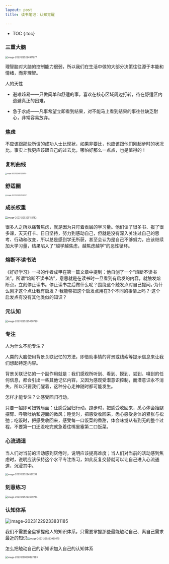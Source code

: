 ```yaml
---
layout: post
title: 读书笔记：认知觉醒

---
```


* TOC
{:toc}
### 三重大脑

<img src="../images/image-20231225224917977.png" alt="image-20231225224917977" style="zoom:50%;" />

理智脑对大脑的控制能力很弱，所以我们在生活中做的大部分决策往往源于本能和情绪，而非理智。



人的天性

- 避难趋易——只做简单和舒适的事，喜欢在核心区域周边打转，待在舒适区内逃避真正的困难。

- 急于求成——凡事希望立即看到结果，对不能马上看到结果的事往往缺乏耐心，非常容易放弃。

### 焦虑

不应该跟那些所谓的成功人士比现状，如果非要比，也应该跟他们刚起步时的状况比。事实上我更应该跟自己的过去比，哪怕好那么一点点，也是值得的！

### 复利曲线

<img src="../images/image-20231223001229780.png" alt="image-20231223001229780" style="zoom:33%;" />

### 舒适圈

<img src="../images/image-20231223002526337.png" alt="image-20231223002526337" style="zoom: 33%;" />

### 成长权重

<img src="../images/image-20231225225152182.png" alt="image-20231225225152182" style="zoom:50%;" />

很多人之所以痛苦焦虑，就是因为只盯着表层的学习量。他们读了很多书、报了很多课，天天打卡、日日坚持，努力到感动自己，但就是没有深入关注过自己的思考、行动和改变，所以总是感到学无所获，甚至会认为是自己不够努力，应该继续加大学习量，结果陷入了“越学越焦虑，越焦虑越学”的恶性循环。

### 熔断不读书法

《好好学习》一书的作者成甲在第一篇文章中提到：他自创了一个“熔断不读书法”。所谓“熔断不读书法”，意思就是在读书时一旦看到有启发的内容，就触发熔断点，立刻停止读书。停止读书之后做什么呢？围绕这个触发点对自己提问。·为什么刚才这个点让我有启发？·我能够把这个启发点用在3个不同的事情上吗？·这个启发点有没有其他类似的知识？



### 元认知

<img src="../images/image-20231225225400799.png" alt="image-20231225225400799" style="zoom:50%;" />

### 专注

人为什么不能专注？

人类的大脑使用背景关联记忆的方法，即借助事情的背景或线索等提示信息来让我们想起特定内容。

背景关联记忆的一个副作用就是：我们感观所听到、看到、摸到、尝到、嗅到的任何信息，都会引出一些其他记忆内容，又因为感观受潜意识控制，而潜意识永不消失，所以只要我们醒着，这种分心走神随时都可能发生。



怎样才能专注？让感受回归行动。

只要一招即可扭转局面：让感受回归行动。跑步时，把感受收回来，悉心体会抬腿摆臂、呼吸吐纳和迎面的微风；睡觉时，把感受收回来，悉心感受身体的紧张与松弛；吃饭时，把感受收回来，感受每一口饭菜的香甜，体会味觉从有到无的整个过程，不要第一口还没吃完就急着往嘴里塞第二口饭菜。



### 心流通道

当人们对当前的活动感到厌倦时，说明应该提高难度；当人们对当前的活动感到焦虑时，说明应该保持这个水平专注练习，如此反复交替就可以让自己进入心流通道，沉浸其中。

<img src="../images/image-20231225224527218.png" alt="image-20231225224527218" style="zoom:50%;" />

### 刻意练习

<img src="../images/image-20231225224509764.png" alt="image-20231225224509764" style="zoom:50%;" />

### 认知体系

![image-20231229233831185](../images/image-20231229233831185.png)

我们不需要全盘掌握他人的知识体系，只需要掌握那些最能触动自己、离自己需求最近的知识<img src="../images/image-20231229233950475.png" alt="image-20231229233950475" style="zoom:50%;" />

怎么把触动自己的新知识加入自己的认知体系

<img src="../images/image-20231230000827863.png" alt="image-20231230000827863" style="zoom:50%;" />